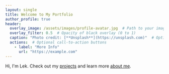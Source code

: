 ```yaml
---
layout: single
title: Welcome to My Portfolio
author_profile: true
header:
  overlay_image: /assets/images/profile-avatar.jpg  # Path to your image
  overlay_filter: 0.5  # Opacity of black overlay (0 to 1)
  caption: "Photo credit: [**Unsplash**](https://unsplash.com)"  # Optional caption
  actions:  # Optional call-to-action buttons
    - label: "More Info"
      url: "https://example.com"
---
```



Hi, I'm Lek. Check out my [projects](/projects/) and learn more [about me](/about/).
